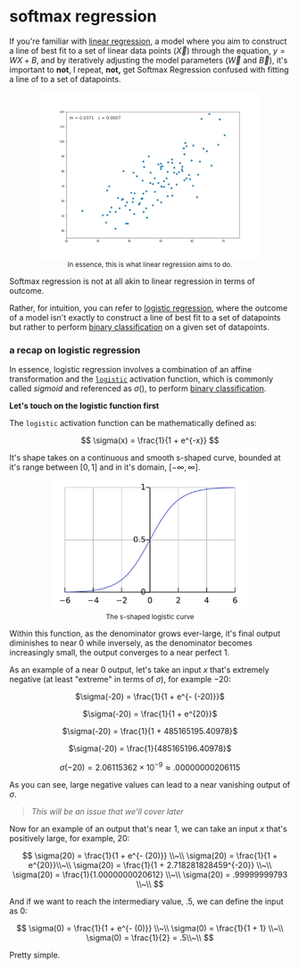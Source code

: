 # softmax regression

If you're familiar with [linear regression](https://www.youtube.com/watch?v=7ArmBVF2dCs), a model where you aim to construct a line of best fit to a set of linear data points ($\vec{X}$) through the equation, $y = WX + B$, and by iteratively adjusting the model parameters ($\vec{W}$ and $\vec{B}$), it's important to **not**, I repeat, **not,** get Softmax Regression confused with fitting a line of to a set of datapoints.


<p align="center">
  <img src="../util_images/linearreg.gif" width="400" align="center"><br>
  <span style="font-size:12px;">In essence, this is what linear regression aims to do.</span>
</p>


Softmax regression is not at all akin to linear regression in terms of outcome.

Rather, for intuition, you can refer to [logistic regression](https://www.youtube.com/playlist?list=PLblh5JKOoLUKxzEP5HA2d-Li7IJkHfXSe), where the outcome of a model isn't exactly to construct a line of best fit to a set of datapoints but rather to perform [binary classification](https://en.wikipedia.org/wiki/Binary_classification) on a given set of datapoints.

### a recap on logistic regression

In essence, logistic regression involves a combination of an affine transformation and the [`logistic`](https://en.wikipedia.org/wiki/Logistic_function) activation function, which is commonly called *sigmoid* and referenced as $\sigma()$, to perform [binary classification](https://en.wikipedia.org/wiki/Binary_classification).

**Let's touch on the logistic function first**

The `logistic` activation function can be mathematically defined as:

$$
\sigma(x) = \frac{1}{1 + e^{-x}}
$$

It's shape takes on a continuous and smooth s-shaped curve, bounded at it's range between $[0, 1]$ and in it's domain, $[-\infty, \infty]$.

<p align = 'center'>
    <img src = "../util_images/logisticcurve.svg" width = 350><br>
    <span style = "font-size:12px">The s-shaped logistic curve</span>
</p>

Within this function, as the denominator grows ever-large, it's final output diminishes to near $0$ while inversely, as the denominator becomes increasingly small, the output converges to a near perfect $1$.

As an example of a near $0$ output, let's take an input $x$ that's extremely negative (at least "extreme" in terms of $\sigma$), for example $-20$:

<div align = 'center'>

$\sigma(-20) = \frac{1}{1 + e^{- (-20)}}$

$\sigma(-20) = \frac{1}{1 + e^{20}}$

$\sigma(-20) = \frac{1}{1 + 485165195.40978}$

$\sigma(-20) = \frac{1}{485165196.40978}$

$\sigma(-20) = 2.06115362\times10^{-9} \approx .00000000206115$

</div>

As you can see, large negative values can lead to a near vanishing output of $\sigma$.

> *This will be an issue that we'll cover later*

Now for an example of an output that's near $1$, we can take an input $x$ that's positively large, for example, $20$:

$$
\sigma(20) = \frac{1}{1 + e^{- (20)}} \\~\\
\sigma(20) = \frac{1}{1 + e^{20}}\\~\\
\sigma(20) = \frac{1}{1 + 2.718281828459^{-20}} \\~\\
\sigma(20) = \frac{1}{1.0000000020612} \\~\\
\sigma(20) = .99999999793 \\~\\
$$

And if we want to reach the intermediary value, $.5$, we can define the input as $0$:

$$
\sigma(0) = \frac{1}{1 + e^{- (0)}} \\~\\
\sigma(0) = \frac{1}{1 + 1} \\~\\
\sigma(0) = \frac{1}{2} = .5\\~\\
$$

Pretty simple.